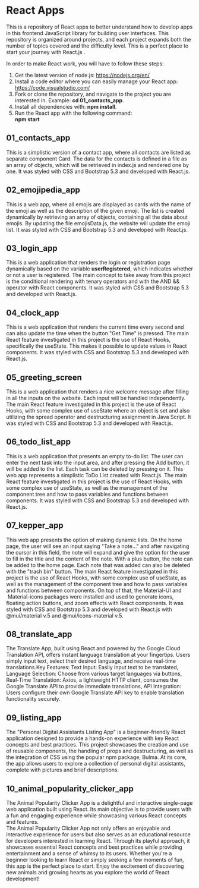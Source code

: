 # React Apps </br>
This is a repository of React apps to better understand how to develop apps in this frontend JavaScript library for building user interfaces. This repository is organized around projects, and each project expands both the number of topics covered and the difficulty level. This is a perfect place to start your journey with React.js .</br>


In order to make React work, you will have to follow these steps:</br>
1. Get the latest version of node.js: https://nodejs.org/en/</br>
2. Install a code editor where you can easily manage your React app:  https://code.visualstudio.com/</br>
3. Fork or clone the repository, and navigate to the project you are interested in. Example: **cd 01_contacts_app**.</br>
4. Install all dependencies with: **npm install**.</br>
5. Run the React app with the following command:</br>
**npm start**</br>


## 01_contacts_app</br>
This is a simplistic version of a contact app, where all contacts are listed as separate component Card. The data for the contacts is defined in a file as an array of objects, which will be retrieved in index.js and rendered one by one. It was styled with CSS and Bootstrap 5.3 and developed with React.js.</br>

## 02_emojipedia_app</br>
This is a web app, where all emojis are displayed as cards with the name of the emoji as well as the description of the given emoji. The list is created dynamically by retrieving an array of objects, containing all the data about emojis. By updating the file emojisData.js, the website will update the emoji list. It was styled with CSS and Bootstrap 5.3 and developed with React.js.</br>

## 03_login_app</br>
This is a web application that renders the login or registration page dynamically based on the variable **userRegistered**, which indicates whether or not a user is registered. The main concept to take away from this project is the conditional rendering with tenary operators and with the AND && operator with React components. It was styled with CSS and Bootstrap 5.3 and developed with React.js. </br>

## 04_clock_app</br>
This is a web application that renders the current time every second and can also update the time when the button "Get Time" is pressed. The main React feature investigated in this project is the use of React Hooks, specifically the useState. This makes it possible to update values in React components. It was styled with CSS and Bootstrap 5.3 and developed with React.js. </br>

## 05_greeting_screen</br>
This is a web application that renders a nice welcome message after filling in all the inputs on the website. Each input will be handled independently. The main React feature investigated in this project is the use of React Hooks, with some complex use of useState where an object is set and also utilizing the spread operator and destructuring assignment in Java Script. It was styled with CSS and Bootstrap 5.3 and developed with React.js.   </br>

## 06_todo_list_app</br>
This is a web application that presents an empty to-do list. The user can enter the next task into the input area, and after pressing the Add button, it will be added to the list. Each task can be deleted by pressing on it. This web app represents a simplistic ToDo List created with React.js. The main React feature investigated in this project is the use of React Hooks, with some complex use of useState, as well as the management of the component tree and how to pass variables and functions between components. It was styled with CSS and Bootstrap 5.3 and developed with React.js.   </br>

## 07_kepper_app</br>
This web app presents the option of making dynamic lists. On the home page, the user will see an input saying "Take a note..." and after navigating the cursor in this field, the note will expand and give the option for the user to fill in the title and the content of the note. With a plus button, the note can be added to the home page. Each note that was added can also be deleted with the "trash bin" button. The main React feature investigated in this project is the use of React Hooks, with some complex use of useState, as well as the management of the component tree and how to pass variables and functions between components. On top of that, the Material-UI and  Material-icons packages were installed and used to generate icons, floating action buttons, and zoom effects with React components. It was styled with CSS and Bootstrap 5.3 and developed with React.js with @mui/material v.5 and @mui/icons-material v.5.</br>

## 08_translate_app</br>
The Translate App, built using React and powered by the Google Cloud Translation API, offers instant language translation at your fingertips. Users simply input text, select their desired language, and receive real-time translations.Key Features: Text Input: Easily input text to be translated, Language Selection: Choose from various target languages via buttons, Real-Time Translation: Axios, a lightweight HTTP client, consumes the Google Translate API to provide immediate translations, API Integration: Users configure their own Google Translate API key to enable translation functionality securely.</br>

## 09_listing_app</br>
The "Personal Digital Assistants Listing App" is a beginner-friendly React application designed to provide a hands-on experience with key React concepts and best practices. This project showcases the creation and use of reusable components, the handling of props and destructuring, as well as the integration of CSS using the popular npm package, Bulma. At its core, the app allows users to explore a collection of personal digital assistants, complete with pictures and brief descriptions.</br>

## 10_animal_popularity_clicker_app</br>
The Animal Popularity Clicker App is a delightful and interactive single-page web application built using React. Its main objective is to provide users with a fun and engaging experience while showcasing various React concepts and features.</br>
The Animal Popularity Clicker App not only offers an enjoyable and interactive experience for users but also serves as an educational resource for developers interested in learning React. Through its playful approach, it showcases essential React concepts and best practices while providing entertainment and a sense of whimsy to its users. Whether you're a beginner looking to learn React or simply seeking a few moments of fun, this app is the perfect place to start. Enjoy the excitement of discovering new animals and growing hearts as you explore the world of React development!</br>
